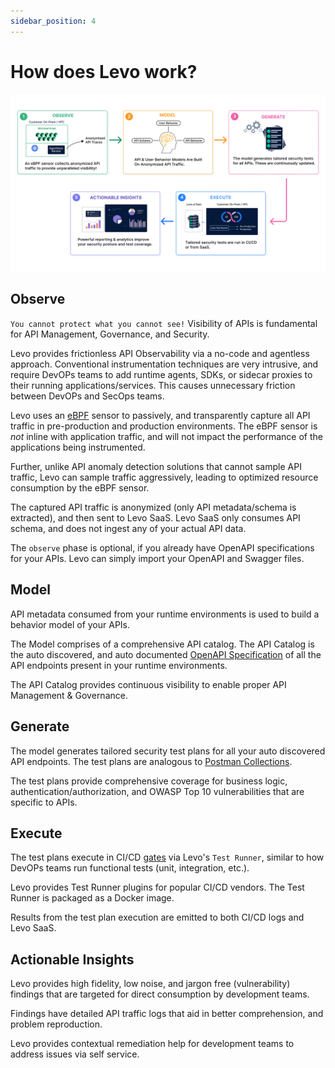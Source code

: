 ```yaml
---
sidebar_position: 4
---
```


# How does Levo work?
![](./assets/how-it-works.jpg)

## Observe
`You cannot protect what you cannot see!` Visibility of APIs is fundamental for API Management, Governance, and Security.

Levo provides frictionless API Observability via a no-code and agentless approach. Conventional instrumentation techniques are very intrusive, and require DevOPs teams to add runtime agents, SDKs, or sidecar proxies to their running applications/services. This causes unnecessary friction between DevOPs and SecOps teams.

Levo uses an [eBPF](https://ebpf.io/) sensor to passively, and transparently capture all API traffic in pre-production and production environments. The eBPF sensor is *not* inline with application traffic, and will not impact the performance of the applications being instrumented.

Further, unlike API anomaly detection solutions that cannot sample API traffic, Levo can sample traffic aggressively, leading to optimized resource consumption by the eBPF sensor.

The captured API traffic is anonymized (only API metadata/schema is extracted), and then sent to Levo SaaS. Levo SaaS only consumes API schema, and does not ingest any of your actual API data.

The `observe` phase is optional, if you already have OpenAPI specifications for your APIs. Levo can simply import your OpenAPI and Swagger files.

## Model
API metadata consumed from your runtime environments is used to build a behavior model of your APIs.

The Model comprises of a comprehensive API catalog. The API Catalog is the auto discovered, and auto documented [OpenAPI Specification](https://swagger.io/specification/) of all the API endpoints present in your runtime environments.

The API Catalog provides continuous visibility to enable proper API Management & Governance.

## Generate
The model generates tailored security test plans for all your auto discovered API endpoints. The test plans are analogous to [Postman Collections](https://www.postman.com/collection/).

The test plans provide comprehensive coverage for business logic, authentication/authorization, and OWASP Top 10 vulnerabilities that are specific to APIs.

## Execute
The test plans execute in CI/CD [gates](https://docs.microsoft.com/en-us/azure/devops/pipelines/release/approvals/gates?view=azure-devops) via Levo's `Test Runner`, similar to how DevOPs teams run functional tests (unit, integration, etc.).

Levo provides Test Runner plugins for popular CI/CD vendors. The Test Runner is packaged as a Docker image.

Results from the test plan execution are emitted to both CI/CD logs and Levo SaaS.

## Actionable Insights
Levo provides high fidelity, low noise, and jargon free (vulnerability) findings that are targeted for direct consumption by development teams.

Findings have detailed API traffic logs that aid in better comprehension, and problem reproduction.

Levo provides contextual remediation help for development teams to address issues via self service.
